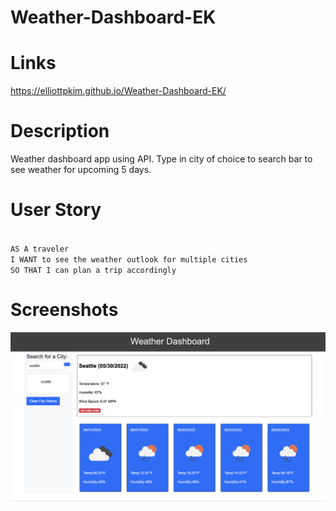 # Weather-Dashboard-EK

# Links

https://elliottpkim.github.io/Weather-Dashboard-EK/

# Description

Weather dashboard app using API. Type in city of choice to search bar to see weather for upcoming 5 days.

# User Story 

<code>
AS A traveler
I WANT to see the weather outlook for multiple cities
SO THAT I can plan a trip accordingly
</code>

# Screenshots

![SS of webpage](assets/images/screenshot.png)